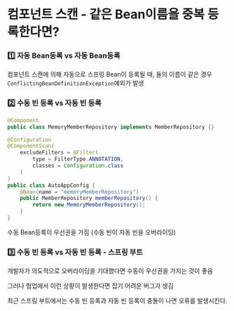 # 컴포넌트 스캔 - 같은 Bean이름을 중복 등록한다면?

### 1️⃣ 자동 Bean등록 vs 자동 Bean등록

컴포넌트 스캔에 의해 자동으로 스프링 Bean이 등록될 때, 둘의 이름이 같은 경우 `ConflictingBeanDefinitionException`예외가 발생



### 2️⃣ 수동 빈 등록 vs 자동 빈 등록

```java
@Component
public class MemoryMemberRepository implements MemberRepository {}

@Configuration
@ComponentScan(
    excludeFilters = @Filter(
        type = FilterType.ANNOTATION, 
        classes = Configuration.class
    )
)
public class AutoAppConfig {
    @Bean(name = "memoryMemberRepository")
    public MemberRepository memberRepository() {
        return new MemoryMemberRepository();
    }
}
```

수동 Bean등록이 우선권을 가짐 (수동 빈이 자동 빈을 오버라이딩)



### 3️⃣ 수동 빈 등록 vs 자동 빈 등록 - 스프링 부트

개발자가 의도적으로 오버라이딩을 기대했다면 수동이 우선권을 가지는 것이 좋음

그러나 협업에서 이런 상황이 발생한다면 잡기 어려운 버그가 생김

최근 스프링 부트에서는 수동 빈 등록과 자동 빈 등록이 충돌이 나면 오류를 발생시킨다.

